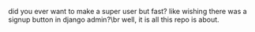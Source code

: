 did you ever want to make a super user but fast? like wishing there was a signup button in django admin?\br
well, it is all this repo is about.
